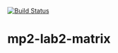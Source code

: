 [![Build Status](https://travis-ci.org/Anessivan/mp2-lab2-matrix.svg?branch=main)](https://travis-ci.org/Anessivan/mp2-lab2-matrix)



# mp2-lab2-matrix